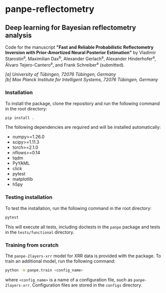 # panpe-reflectometry
## Deep learning for Bayesian reflectometry analysis

Code for the manuscript **"Fast and Reliable Probabilistic Reflectometry Inversion with Prior-Amortized Neural Posterior Estimation"** by
Vladimir Starostin<sup>a</sup>,
Maximilian Dax<sup>b</sup>,
Alexander Gerlach<sup>a</sup>, 
Alexander Hinderhofer<sup>a</sup>, 
Álvaro Tejero-Cantero<sup>a</sup>, 
and Frank Schreiber<sup>a</sup> (submitted).


*[a] University of Tübingen, 72076 Tübingen, Germany*  
*[b] Max Planck Institute for Intelligent Systems, 72076 Tübingen, Germany*

### Installation

To install the package, clone the repository and run the following command in the root directory:

```bash
pip install .
```

The following dependencies are required and will be installed automatically:

- numpy>=1.26.0
- scipy>=1.11.3
- torch>=2.1.0
- nflows>=0.14
- tqdm
- PyYAML
- click
- pytest
- matplotlib
- h5py

### Testing installation

To test the installation, run the following command in the root directory:

```bash
pytest
```

This will execute all tests, including doctests in the `panpe` package and tests in the `tests/functional` directory.


### Training from scratch

The `panpe-2layers-xrr` model for XRR data is provided with the package. 
To train an additional model, run the following command:

```bash
python -m panpe.train <config_name>
```

where `<config_name>` is a name of a configuration file, such as `panpe-2layers-xrr`.
Configuration files are stored in the `configs` directory.

